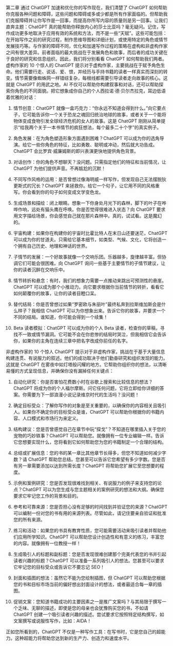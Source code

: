 第二章 通过 ChatGPT 加速和优化你的写作现在，我们清楚了 ChatGPT 如何帮助你克服各种问题和障碍，这些问题和障碍或多或少都是所有作家面临的。但帮助我们克服障碍并让你写作是一回事，而提高你所写内容的质量则是另一回事。让我们直奔主题：ChatGPT 真的能帮助你释放内心的莎士比亚吗？毫无疑问。记住，写作成功更多地取决于应用有效的系统和方法，而不是一些“天赋”。这些可能包括：在开始写作之前的研究过程，制作思维导图和详细计划，或使用特定的角色或情节发展技巧等。与作家的障碍不同，优化和加速写作过程的策略在虚构和非虚构作家之间有很大差异。前者面临的最大挑战在于发展角色和故事，而后者的成功关键在于良好的研究和信息组织。因此，我们将分别看看 ChatGPT 如何帮助我们两者。虚构作家的 10 个惊人的 ChatGPT 提示对于虚构作家，主要挑战在于赋予角色生命。他们需要行走、说话、爱、恨，并经历与手持书籍的读者一样真实而深刻的转变。情节需要像蜘蛛网一样错综复杂，每根线都需要引导读者走向故事的核心。这就是 ChatGPT 的用武之地。AI 不仅可以帮助你构建叙事和对话，还可以帮助探索你角色的不同面貌。把它想象成你自己的个人西拉诺·德·贝尔杰拉克，耳边低语着优雅的对话：

1.  情节创意：ChatGPT 就像一盒巧克力：“你永远不知道会得到什么。”向它要点子，它可能告诉你一个关于恐龙之魂回归统治地球的故事，或者关于一个能将物体变成食物引发全球经济危机的女人的故事。这是 ChatGPT 刚刚从简单提示“给我两个关于一本书情节的疯狂想法，每个最多二十个字”的真实例子。

1.  角色发展：在为角色塑造形象方面遇到困难？ChatGPT 可以成为你的选角导演。给它一些你角色的特征，比如勇敢、聪明或冲动，然后就大功告成。ChatGPT 会比罗宾·威廉姆斯的即兴表演更快地提供角色背景。

1.  对话创作：你的角色不想聊天？没问题。只需指定他们的特征和当前情况，让 ChatGPT 为他们提供声音。不再尴尬的沉默！

1.  不同写作风格的运用：是否曾想过像海明威一样写作，但发现自己无法摆脱狄更斯式的冗长？ChatGPT 来拯救你。给它一个句子，让它用不同的风格重写。你会看到你的句子如何变成文学变色龙。

1.  生成场景和描绘：闭上眼睛。想象一下你身处月光下的森林，脚下的叶子在哗哗作响，远处有猫头鹰在呼唤。你是否觉得很难进入状态？向 ChatGPT 要求用文字描绘场景，你会感觉自己就在那片森林中。真的，试试看。这是魔幻的。

1.  宇宙构建：如果你在构建你的宇宙时比霍比特人在末日山还要迷茫，ChatGPT 可以成为你的甘道夫。只需给它基本细节，如类型、气候、文化，它将创造一个拥有自己历史、地理和神话的世界。

1.  子情节的发展：一个好故事就像一个交响乐团。乐器越多，旋律越丰富。但协调它们可能会很困难。向 ChatGPT 询问一些基于主要情节的子情节建议，让你的读者沉醉在交响乐中。

1.  情节转折和悬念：有时，我们的想象力需要一点推动来跳出可预测性的悬崖。ChatGPT 可以成为那个小推动力。向它要求根据你当前情节的转折，看看它如何颠覆你的故事，让你的读者目瞪口呆。

1.  替代结局：你是否曾想过如果“罗密欧与朱丽叶”最终私奔到拉斯维加斯会是什么样子？我相信 ChatGPT 可以为你想象出来。告诉它你的故事，并要求一个不同的结局。谁知道，你可能会得到一个续集！

1.  Beta 读者模拟：ChatGPT 可以成为你的个人 Beta 读者，检查你的草稿，寻找不一致或情节漏洞。它可能不会在你悲惨的结局时哭泣，但我相信它会告诉你，如果你的主角在连续三章中把名字改成你前任的名字。

非虚构作家的 10 个惊人 ChatGPT 提示对于非虚构作家，挑战在于基于大量信息构建连贯、有说服力的叙述。他们的成功取决于他们勤奋研究和组织发现的能力。这就是 ChatGPT 在雾夜中如灯塔般闪耀的地方。它帮助你组织你的想法，以清晰易懂的方式呈现信息，并确保你没有漏掉任何关键点：

1.  自动化研究：你是否害怕花费数小时在谷歌上搜索和比较信息的想法？ChatGPT 将成为你的个人福尔摩斯。问它任何问题，它将立即给你详细的答案。你需要为下一部浪漫小说记录维京时代的生活吗？没问题！

1.  确定目标受众：了解你写作的对象是至关重要的，以确保你的内容相关且吸引人。如果你不确定你的目标受众是谁，ChatGPT 可以帮助你根据你的书籍内容、人口模式和市场行为来定义。

1.  结构建议：您是否曾感觉自己在章节中玩“探戈”？不知道在哪里插入关于您的宠物的巧妙轶事？ChatGPT 可以帮助您。就像拥有一位专业编辑一样。告诉它您想要实现什么，您将看到它如何帮助您为您的书籍制定一个合理的结构。

1.  总结或扩展信息：您的书的某一章比其他章节长得多，但您不知道如何减少字数？请 ChatGPT 帮助您总结。您甚至可以告诉它您希望有多少字数。您是否有另一章需要添加以达到所需长度？ChatGPT 将帮助您扩展它至您想要的程度。

1.  示例和案例研究：您是否发现很难找到相关、有说服力的例子来支持您的论点？ChatGPT 可以为您生成与您主题相关的案例研究的想法和大纲。确保您要求它牢记您工作的背景和目的。

1.  参考和可靠来源：您是否担心没有足够的时间找到并验证您的来源？ChatGPT 可以编制一份对您的书有用的来源列表。尽管如此，请记住要亲自验证和批准您的所有来源。

1.  练习和活动：如果您的书具有教育性质，您可能需要活动来吸引读者并帮助他们应用所学知识。ChatGPT 可以帮助您设计创造性和有意义的练习，丰富您的内容。就像拥有一位教授一样！

1.  生成吸引人的标题和副标题：您是否发现很难创建那个完美代表您的书并引起读者兴趣的标题？ChatGPT 可以准备一系列吸引人的想法。您甚至可以要求它牢记您的目标受众或告诉它不要忘记 SEO！

1.  封面和插图的想法：虽然它不能为您绘制插图，但 ChatGPT 可以帮助您根据您的书和目标市场当前的偏好想出封面设计的想法，或者最适合每一章的插图。

1.  促销文案：您知道书籍成功的主要因素之一是推广文案吗？与其局限于撰写一个乏味、无聊的描述，即使是您的母亲也会犹豫购买您的书，不如请 ChatGPT 创建一个吸引读者兴趣的描述。尝试要求它按照特定结构撰写，如文案撰写或说服性写作，比如：AIDA！

正如您所看到的，ChatGPT 不仅是一种写作工具：在写书时，它是您自己的超能力。这种超能力将帮助您达到新的生产力、创造力和速度水平。
